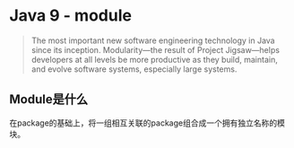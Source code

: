 # Java 9 - module

> The most important new software engineering technology in Java since its inception. Modularity—the result of Project Jigsaw—helps developers at all levels be more productive as they build, maintain, and evolve software systems, especially large systems.

## Module是什么

在package的基础上，将一组相互关联的package组合成一个拥有独立名称的模块。

